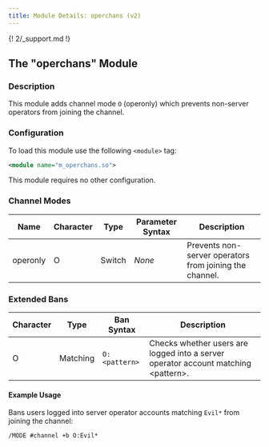 ```yaml
---
title: Module Details: operchans (v2)
---
```


{! 2/_support.md !}

## The "operchans" Module

### Description

This module adds channel mode `O` (operonly) which prevents non-server operators from joining the channel.

### Configuration

To load this module use the following `<module>` tag:

```xml
<module name="m_operchans.so">
```

This module requires no other configuration.

### Channel Modes

Name     | Character | Type   | Parameter Syntax | Description
-------- | --------- | ------ | ---------------- | -----------
operonly | O         | Switch | *None*           | Prevents non-server operators from joining the channel.

### Extended Bans

Character | Type     | Ban Syntax    | Description
--------- | -------- | ------------- | -----------
O         | Matching | `O:<pattern>` | Checks whether users are logged into a server operator account matching &lt;pattern&gt;.

#### Example Usage

Bans users logged into server operator accounts matching `Evil*` from joining the channel:

```plaintext
/MODE #channel +b O:Evil*
```
